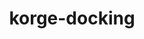 ---
layout: module
title: korge-docking
category: Other
link: https://github.com/korlibs/korge-ext/tree/main/korge-docking
---